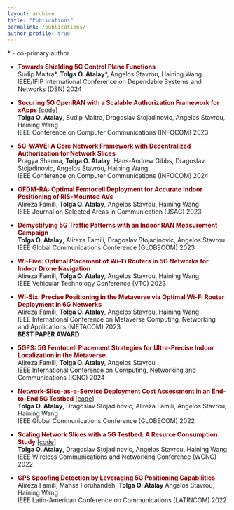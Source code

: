 ```yaml
---
layout: archive
title: "Publications"
permalink: /publications/
author_profile: true
---
```

 \* - co-primary author

- <span style="color: #8B0000;">**Towards Shielding 5G Control Plane Functions** </span> <br>
	Sudip Maitra*, **Tolga O. Atalay***, Angelos Stavrou, Haining Wang <br>
	IEEE/IFIP International Conference on Dependable Systems and Networks (DSN) 2024

- <span style="color: #8B0000;">**Securing 5G OpenRAN with a Scalable Authorization Framework for xApps** </span> [\[code\]](https://github.com/tolgaoa/xrfoauth) <br>
	**Tolga O. Atalay**, Sudip Maitra, Dragoslav Stojadinovic, Angelos Stavrou, Haining Wang <br>
	IEEE Conference on Computer Communications (INFOCOM) 2023

- <span style="color: #8B0000;">**5G-WAVE: A Core Network Framework with Decentralized Authorization for Network Slices** </span> <br>
	Pragya Sharma, **Tolga O. Atalay**, Hans-Andrew Gibbs, Dragoslav Stojadinovic, Angelos Stavrou, Haining Wang <br>
	IEEE Conference on Computer Communications (INFOCOM) 2024

- <span style="color: #8B0000;">**OFDM-RA: Optimal Femtocell Deployment for Accurate Indoor Positioning of RIS-Mounted AVs** </span><br>
	Alireza Famili, **Tolga O. Atalay**, Angelos Stavrou, Haining Wang <br>
	IEEE Journal on Selected Areas in Communication (JSAC) 2023

- <span style="color: #8B0000;">**Demystifying 5G Traffic Patterns with an Indoor RAN Measurement Campaign** </span><br>
	**Tolga O. Atalay**, Alireza Famili, Dragoslav Stojadinovic, Angelos Stavrou <br>
	IEEE Global Communications Conference (GLOBECOM) 2023

- <span style="color: #8B0000;">**Wi-Five: Optimal Placement of Wi-Fi Routers in 5G Networks for Indoor Drone Navigation**</span><br>
	Alireza Famili, **Tolga O. Atalay**, Angelos Stavrou, Haining Wang <br>
	IEEE Vehicular Technology Conference (VTC) 2023

- <span style="color: #8B0000;">**Wi-Six: Precise Positioning in the Metaverse via Optimal Wi-Fi Router Deployment in 6G Networks**</span><br>
	Alireza Famili, **Tolga O. Atalay**, Angelos Stavrou, Haining Wang <br>
	IEEE International Conference on Metaverse Computing, Networking and Applications (METACOM) 2023 <br>
	**BEST PAPER AWARD**

- <span style="color: #8B0000;">**5GPS: 5G Femtocell Placement Strategies for Ultra-Precise Indoor Localization in the Metaverse**</span><br>
	Alireza Famili, **Tolga O. Atalay**, Angelos Stavrou <br>
	IEEE International Conference on Computing, Networking and Communications (ICNC) 2024

- <span style="color: #8B0000;">**Network-Slice-as-a-Service Deployment Cost Assessment in an End-to-End 5G Testbed** [\[code\]](https://github.com/tolgaoa/devdep5g) </span><br>
	**Tolga O. Atalay**, Dragoslav Stojadinovic, Alireza Famili, Angelos Stavrou, Haining Wang <br>
	IEEE Global Communications Conference (GLOBECOM) 2022

- <span style="color: #8B0000;">**Scaling Network Slices with a 5G Testbed: A Resurce Consumption Study** [\[code\]](https://github.com/tolgaoa/devdep5g) </span><br>
	**Tolga O. Atalay**, Dragoslav Stojadinovic, Angelos Stavrou, Haining Wang <br>
	IEEE Wireless Communications and Networking Conference (WCNC) 2022

- <span style="color: #8B0000;">**GPS Spoofing Detection by Leveraging 5G Positioning Capabilities**</span><br>
	Alireza Famili, Mahsa Foruhandeh, **Tolga O. Atalay** Angelos Stavrou, Haining Wang <br>
	IEEE Latin-American Conference on Communications (LATINCOM) 2022




